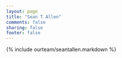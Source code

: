 ```yaml
---
layout: page
title: "Sean T Allen"
comments: false
sharing: false
footer: false
---
```

{% include ourteam/seantallen.markdown %}
